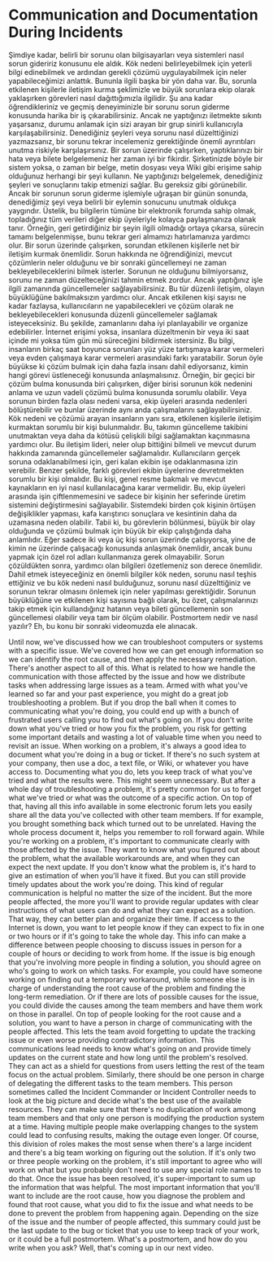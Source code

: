 # Communication and Documentation During Incidents

Şimdiye kadar, belirli bir sorunu olan bilgisayarları veya sistemleri nasıl sorun gideririz konusunu ele aldık. Kök nedeni belirleyebilmek için yeterli bilgi edinebilmek ve ardından gerekli çözümü uygulayabilmek için neler yapabileceğimizi anlattık. Bununla ilgili başka bir yön daha var. Bu, sorunla etkilenen kişilerle iletişim kurma şeklimizle ve büyük sorunlara ekip olarak yaklaşırken görevleri nasıl dağıttığımızla ilgilidir. Şu ana kadar öğrendikleriniz ve geçmiş deneyiminizle bir sorunu sorun giderme konusunda harika bir iş çıkarabilirsiniz. Ancak ne yaptığınızı iletmekte sıkıntı yaşarsanız, durumu anlamak için sizi arayan bir grup sinirli kullanıcıyla karşılaşabilirsiniz. Denediğiniz şeyleri veya sorunu nasıl düzelttiğinizi yazmazsanız, bir sorunu tekrar incelemeniz gerektiğinde önemli ayrıntıları unutma riskiyle karşılaşırsınız. Bir sorun üzerinde çalışırken, yaptıklarınızı bir hata veya bilete belgelemeniz her zaman iyi bir fikirdir. Şirketinizde böyle bir sistem yoksa, o zaman bir belge, metin dosyası veya Wiki gibi erişime sahip olduğunuz herhangi bir şeyi kullanın. Ne yaptığınızı belgelemek, denediğiniz şeyleri ve sonuçlarını takip etmenizi sağlar. Bu gereksiz gibi görünebilir. Ancak bir sorunun sorun giderme işlemiyle uğraşan bir günün sonunda, denediğimiz şeyi veya belirli bir eylemin sonucunu unutmak oldukça yaygındır. Üstelik, bu bilgilerin tümüne bir elektronik forumda sahip olmak, topladığınız tüm verileri diğer ekip üyeleriyle kolayca paylaşmanıza olanak tanır. Örneğin, geri getirdiğiniz bir şeyin ilgili olmadığı ortaya çıkarsa, sürecin tamamı belgelenmişse, bunu tekrar geri almamızı hatırlamanıza yardımcı olur. Bir sorun üzerinde çalışırken, sorundan etkilenen kişilerle net bir iletişim kurmak önemlidir. Sorun hakkında ne öğrendiğinizi, mevcut çözümlerin neler olduğunu ve bir sonraki güncellemeyi ne zaman bekleyebileceklerini bilmek isterler. Sorunun ne olduğunu bilmiyorsanız, sorunu ne zaman düzelteceğinizi tahmin etmek zordur. Ancak yaptığınız işle ilgili zamanında güncellemeler sağlayabilirsiniz. Bu tür düzenli iletişim, olayın büyüklüğüne bakılmaksızın yardımcı olur. Ancak etkilenen kişi sayısı ne kadar fazlaysa, kullanıcıların ne yapabilecekleri ve çözüm olarak ne bekleyebilecekleri konusunda düzenli güncellemeler sağlamak isteyeceksiniz. Bu şekilde, zamanlarını daha iyi planlayabilir ve organize edebilirler. İnternet erişimi yoksa, insanlara düzeltmenin bir veya iki saat içinde mi yoksa tüm gün mü süreceğini bildirmek istersiniz. Bu bilgi, insanların birkaç saat boyunca sorunları yüz yüze tartışmaya karar vermeleri veya evden çalışmaya karar vermeleri arasındaki farkı yaratabilir. Sorun öyle büyükse ki çözüm bulmak için daha fazla insanı dahil ediyorsanız, kimin hangi görevi üstleneceği konusunda anlaşmalısınız. Örneğin, bir geçici bir çözüm bulma konusunda biri çalışırken, diğer birisi sorunun kök nedenini anlama ve uzun vadeli çözümü bulma konusunda sorumlu olabilir. Veya sorunun birden fazla olası nedeni varsa, ekip üyeleri arasında nedenleri bölüştürebilir ve bunlar üzerinde aynı anda çalışmalarını sağlayabilirsiniz. Kök nedeni ve çözümü arayan insanların yanı sıra, etkilenen kişilerle iletişim kurmaktan sorumlu bir kişi bulunmalıdır. Bu, takımın güncelleme takibini unutmaktan veya daha da kötüsü çelişkili bilgi sağlamaktan kaçınmasına yardımcı olur. Bu iletişim lideri, neler olup bittiğini bilmeli ve mevcut durum hakkında zamanında güncellemeler sağlamalıdır. Kullanıcıların gerçek soruna odaklanabilmesi için, geri kalan ekibin işe odaklanmasına izin verebilir. Benzer şekilde, farklı görevleri ekibin üyelerine devretmekten sorumlu bir kişi olmalıdır. Bu kişi, genel resme bakmalı ve mevcut kaynakların en iyi nasıl kullanılacağına karar vermelidir. Bu, ekip üyeleri arasında işin çiftlenmemesini ve sadece bir kişinin her seferinde üretim sistemini değiştirmesini sağlayabilir. Sistemdeki birden çok kişinin örtüşen değişiklikler yapması, kafa karıştırıcı sonuçlara ve kesintinin daha da uzamasına neden olabilir. Tabii ki, bu görevlerin bölünmesi, büyük bir olay olduğunda ve çözümü bulmak için büyük bir ekip çalıştığında daha anlamlıdır. Eğer sadece iki veya üç kişi sorun üzerinde çalışıyorsa, yine de kimin ne üzerinde çalışacağı konusunda anlaşmak önemlidir, ancak bunu yapmak için özel rol adları kullanmanıza gerek olmayabilir. Sorun çözüldükten sonra, yardımcı olan bilgileri özetlemeniz son derece önemlidir. Dahil etmek isteyeceğiniz en önemli bilgiler kök neden, sorunu nasıl teşhis ettiğiniz ve bu kök nedeni nasıl bulduğunuz, sorunu nasıl düzelttiğiniz ve sorunun tekrar olmasını önlemek için neler yapılması gerektiğidir. Sorunun büyüklüğüne ve etkilenen kişi sayısına bağlı olarak, bu özet, çalışmalarınızı takip etmek için kullandığınız hatanın veya bileti güncellemenin son güncellemesi olabilir veya tam bir ölçüm olabilir. Postmortem nedir ve nasıl yazılır? Eh, bu konu bir sonraki videomuzda ele alınacak.

Until now, we've discussed how we can troubleshoot computers or systems with a specific issue. We've covered how we can get enough information so we can identify the root cause, and then apply the necessary remediation. There's another aspect to all of this. What is related to how we handle the communication with those affected by the issue and how we distribute tasks when addressing large issues as a team. Armed with what you've learned so far and your past experience, you might do a great job troubleshooting a problem. But if you drop the ball when it comes to communicating what you're doing, you could end up with a bunch of frustrated users calling you to find out what's going on. If you don't write down what you've tried or how you fix the problem, you risk for getting some important details and wasting a lot of valuable time when you need to revisit an issue. When working on a problem, it's always a good idea to document what you're doing in a bug or ticket. If there's no such system at your company, then use a doc, a text file, or Wiki, or whatever you have access to. Documenting what you do, lets you keep track of what you've tried and what the results were. This might seem unnecessary. But after a whole day of troubleshooting a problem, it's pretty common for us to forget what we've tried or what was the outcome of a specific action. On top of that, having all this info available in some electronic forum lets you easily share all the data you've collected with other team members. If for example, you brought something back which turned out to be unrelated. Having the whole process document it, helps you remember to roll forward again. While you're working on a problem, it's important to communicate clearly with those affected by the issue. They want to know what you figured out about the problem, what the available workarounds are, and when they can expect the next update. If you don't know what the problem is, it's hard to give an estimation of when you'll have it fixed. But you can still provide timely updates about the work you're doing. This kind of regular communication is helpful no matter the size of the incident. But the more people affected, the more you'll want to provide regular updates with clear instructions of what users can do and what they can expect as a solution. That way, they can better plan and organize their time. If access to the Internet is down, you want to let people know if they can expect to fix in one or two hours or if it's going to take the whole day. This info can make a difference between people choosing to discuss issues in person for a couple of hours or deciding to work from home. If the issue is big enough that you're involving more people in finding a solution, you should agree on who's going to work on which tasks. For example, you could have someone working on finding out a temporary workaround, while someone else is in charge of understanding the root cause of the problem and finding the long-term remediation. Or if there are lots of possible causes for the issue, you could divide the causes among the team members and have them work on those in parallel. On top of people looking for the root cause and a solution, you want to have a person in charge of communicating with the people affected. This lets the team avoid forgetting to update the tracking issue or even worse providing contradictory information. This communications lead needs to know what's going on and provide timely updates on the current state and how long until the problem's resolved. They can act as a shield for questions from users letting the rest of the team focus on the actual problem. Similarly, there should be one person in charge of delegating the different tasks to the team members. This person sometimes called the Incident Commander or Incident Controller needs to look at the big picture and decide what's the best use of the available resources. They can make sure that there's no duplication of work among team members and that only one person is modifying the production system at a time. Having multiple people make overlapping changes to the system could lead to confusing results, making the outage even longer. Of course, this division of roles makes the most sense when there's a large incident and there's a big team working on figuring out the solution. If it's only two or three people working on the problem, it's still important to agree who will work on what but you probably don't need to use any special role names to do that. Once the issue has been resolved, it's super-important to sum up the information that was helpful. The most important information that you'll want to include are the root cause, how you diagnose the problem and found that root cause, what you did to fix the issue and what needs to be done to prevent the problem from happening again. Depending on the size of the issue and the number of people affected, this summary could just be the last update to the bug or ticket that you use to keep track of your work, or it could be a full postmortem. What's a postmortem, and how do you write when you ask? Well, that's coming up in our next video.